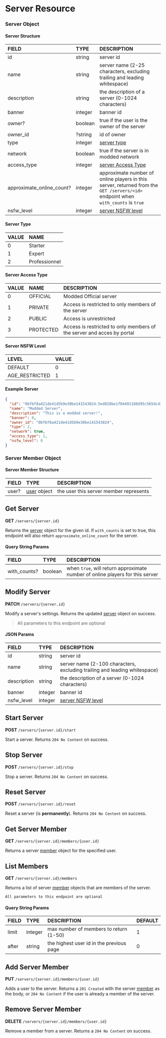 # Server Resource

### Server Object

#### Server Structure

| FIELD                     | TYPE     | DESCRIPTION                                                                                                                      |
|:--------------------------|:---------|:---------------------------------------------------------------------------------------------------------------------------------|
| id                        | string   | server id                                                                                                                        |
| name                      | string   | server name (2-25 characters, excluding trailing and leading whitespace)                                                         |
| description               | string   | the description of a server (0-1024 characters)                                                                                  |
| banner                    | integer  | banner id                                                                                                                        |
| owner?                    | boolean  | true if the user is the owner of the server                                                                                      |
| owner_id                  | ?string  | id of owner                                                                                                                      |
| type                      | integer  | [server type](#server-type)                                                                                                      |
| network                   | boolean  | true if the server is in modded network                                                                                          |
| access_type               | integer  | [server Access Type](#server-access-type)                                                                                        |
| approximate_online_count? | integer  | approximate number of online players in this server, returned from the `GET /servers/<id>` endpoint when `with_counts` is `true` |
| nsfw_level                | integer  | [server NSFW level](#server-nsfw-level)                                                                                          |

#### Server Type

| VALUE | NAME          |
|:------|:--------------|
| 0     | Starter       |
| 1     | Expert        |
| 2     | Professionnel |

#### Server Access Type

| VALUE | NAME      | DESCRIPTION                                                            |
|:------|:----------|:-----------------------------------------------------------------------|
| 0     | OFFICIAL  | Modded Official server                                                 |
| 1     | PRIVATE   | Access is restricted to only members of the server                     |
| 2     | PUBLIC    | Access is unrestricted                                                 |
| 3     | PROTECTED | Access is restricted to only members of the server and acces by portal |

#### Server NSFW Level

| LEVEL          | VALUE   |
|:---------------|:--------|
| DEFAULT        | 0       |
| AGE_RESTRICTED | 1       |

#### Example Server

```json
{
  "id": "0bfbf8a421de41d5b9e30be141543024:5ed828be1f04491188d95c565dc436e3",
  "name": "Modded Server",
  "description": "This is a modded server!",
  "banner": 0,
  "owner_id": "0bfbf8a421de41d5b9e30be141543024",
  "type": 2,
  "network": true,
  "access_type": 1,
  "nsfw_level": 0
}
```

### Server Member Object

#### Server Member Structure

| FIELD                     | TYPE                                           | DESCRIPTION                           |
|:--------------------------|:-----------------------------------------------|:--------------------------------------|
| user?                     | [user](/v2/resources/user?id=user-object) object | the user this server member represents |

## Get Server
**GET** `/servers/{server.id}`

Returns the [server](#server-object) object for the given id. If `with_counts` is set to true, this endpoint will also return `approximate_online_count` for the server.

#### Query String Params

| FIELD                     | TYPE     | DESCRIPTION                                                                   |
|:--------------------------|:---------|:------------------------------------------------------------------------------|
| with_counts?              | boolean  | when `true`, will return approximate number of online players for this server |

## Modify Server
**PATCH** `/servers/{server.id}`

Modify a server's settings. Returns the updated [server](#server-object) object on success.

> All parameters to this endpoint are optional

#### JSON Params

| FIELD                     | TYPE     | DESCRIPTION                                                               |
|:--------------------------|:---------|:--------------------------------------------------------------------------|
| id                        | string   | server id                                                                 |
| name                      | string   | server name (2-100 characters, excluding trailing and leading whitespace) |
| description               | string   | the description of a server (0-1024 characters)                           |
| banner                    | integer  | banner id                                                                 |
| nsfw_level                | integer  | [server NSFW level](#server-nsfw-level)                                   |

## Start Server
**POST** `/servers/{server.id}/start`

Start a server. Returns `204 No Content` on success.

## Stop Server
**POST** `/servers/{server.id}/stop`

Stop a server. Returns `204 No Content` on success.

## Reset Server
**POST** `/servers/{server.id}/reset`

Reset a server (is **permanently**). Returns `204 No Content` on success.

## Get Server Member
**GET** `/servers/{server.id}/members/{user.id}`

Returns a server [member](#server-member-object) object for the specified user.

## List Members
**GET** `/servers/{server.id}/members`

Returns a list of server [member](#server-member-object) objects that are members of the server.

```
All parameters to this endpoint are optional
```

#### Query String Params

| FIELD                     | TYPE     | DESCRIPTION                              | DEFAULT |
|:--------------------------|:---------|:-----------------------------------------|:--------|
| limit                     | integer  | max number of members to return (1-50)   | 1       |
| after                     | string   | the highest user id in the previous page | 0       |

## Add Server Member
**PUT** `/servers/{server.id}/members/{user.id}`

Adds a user to the server. Returns a `201 Created` with the server [member](#server-member-object) as the body, or `204 No Content` if the user is already a member of the server.

## Remove Server Member
**DELETE** `/servers/{server.id}/members/{user.id}`

Remove a member from a server. Returns a `204 No Content` on success.

